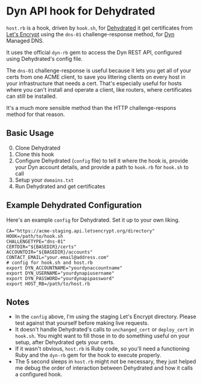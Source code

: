 Dyn API hook for Dehydrated
===========================

`host.rb` is a hook, driven by `hook.sh`, for [Dehydrated](https://dehydrated.de/) it get certificates from [Let's Encrypt](https://letsencrypt.org/) using the `dns-01` challenge-response method, for [Dyn](https://dyn.com/) Managed DNS.

It uses the official `dyn-rb` gem to access the Dyn REST API, configured using Dehydrated's config file.

The `dns-01` challenge-response is useful because it lets you get all of your certs from one ACME client, to save you littering clients on every host in your infrastructure that needs a cert. That's especially useful for hosts where you can't install and operate a client, like routers, where certificates can still be installed.

It's a much more sensible method than the HTTP challenge-respons method for that reason.

Basic Usage
-----------

0. Clone Dehydrated
0. Clone this hook
0. Configure Dehydrated (`config` file) to tell it where the hook is, provide your Dyn account details, and provide a path to `hook.rb` for `hook.sh` to call
0. Setup your ``domains.txt``
0. Run Dehydrated and get certificates

Example Dehydrated Configuration
--------------------------------

Here's an example `config` for Dehydrated. Set it up to your own liking.

```
CA="https://acme-staging.api.letsencrypt.org/directory"
HOOK=/path/to/hook.sh
CHALLENGETYPE="dns-01"
CERTDIR="${BASEDIR}/certs"
ACCOUNTDIR="${BASEDIR}/accounts"
CONTACT_EMAIL="your.email@address.com"
# config for hook.sh and host.rb
export DYN_ACCOUNTNAME="yourdynaccountname"
export DYN_USERNAME="yourdynapiusername"
export DYN_PASSWORD="yourdynapipassword"
export HOST_RB=/path/to/host.rb
```

Notes
-----

* In the `config` above, I'm using the staging Let's Encrypt directory. Please test against that yourself before making live requests.
* It doesn't handle Dehydrated's calls to `unchanged_cert` or `deploy_cert` in `hook.sh`. You might want to fill those in to do something useful on your setup, after Dehydrated gets your certs.
* If it wasn't obvious, `host.rb` is Ruby code, so you'll need a functioning Ruby and the `dyn-rb` gem for the hook to execute properly.
* The 5 second sleeps in `host.rb` might not be necessary, they just helped me debug the order of interaction between Dehydrated and how it calls a configured hook.
